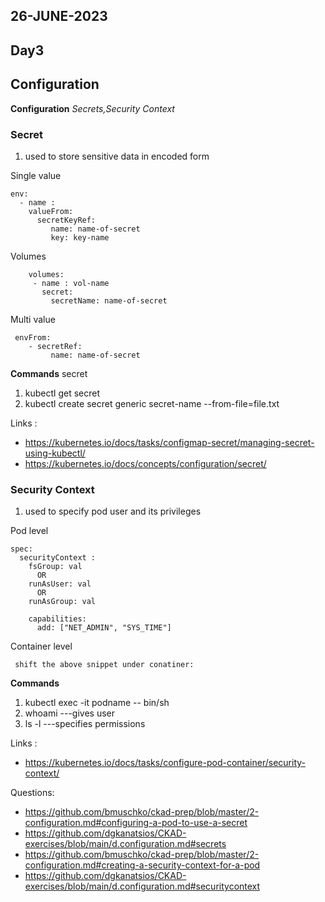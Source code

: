 ## 26-JUNE-2023

## Day3

## Configuration

**Configuration** *Secrets,Security Context*

### Secret
1. used to store sensitive data in encoded form
   
Single value

    env:
      - name :
        valueFrom: 
          secretKeyRef:
             name: name-of-secret
             key: key-name
          
Volumes 

        volumes:
         - name : vol-name
           secret:
             secretName: name-of-secret

 Multi value

     envFrom:
        - secretRef:
             name: name-of-secret
                     

**Commands**
secret
 1. kubectl get secret
 2. kubectl create secret generic secret-name --from-file=file.txt


Links :
- https://kubernetes.io/docs/tasks/configmap-secret/managing-secret-using-kubectl/
- https://kubernetes.io/docs/concepts/configuration/secret/


### Security Context
1. used to specify pod user and its privileges
   
Pod level

    spec:
      securityContext :
        fsGroup: val
          OR
        runAsUser: val
          OR
        runAsGroup: val
        
        capabilities:
          add: ["NET_ADMIN", "SYS_TIME"]

 Container level

     shift the above snippet under conatiner:
                     

**Commands**
 1. kubectl exec -it podname -- bin/sh
 2. whoami ---gives user
 3. ls -l ---specifies permissions


Links :
- https://kubernetes.io/docs/tasks/configure-pod-container/security-context/

Questions:
- https://github.com/bmuschko/ckad-prep/blob/master/2-configuration.md#configuring-a-pod-to-use-a-secret
- https://github.com/dgkanatsios/CKAD-exercises/blob/main/d.configuration.md#secrets
- https://github.com/bmuschko/ckad-prep/blob/master/2-configuration.md#creating-a-security-context-for-a-pod
- https://github.com/dgkanatsios/CKAD-exercises/blob/main/d.configuration.md#securitycontext
